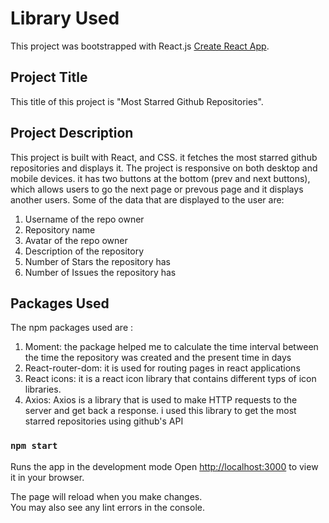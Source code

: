 # Library Used

This project was bootstrapped with React.js [Create React App](https://github.com/facebook/create-react-app).

## Project Title

This title of this project is "Most Starred Github Repositories".

## Project Description

This project is built with React, and CSS. it fetches the most starred github repositories and displays it. The project is responsive on both desktop and mobile devices. it has two buttons at the bottom (prev and next buttons), which allows users to go the next page or prevous page and it displays another users. Some of the data that are displayed to the user are:

1. Username of the repo owner
2. Repository name
3. Avatar of the repo owner
4. Description of the repository
5. Number of Stars the repository has
6. Number of Issues the repository has


## Packages Used
The  npm packages used are :

1. Moment: the package helped me to calculate the time interval between the time the repository was created and the       present time in days
2. React-router-dom: it is used for routing pages in react applications
3. React icons: it is a react icon library that contains different typs of icon libraries.
5. Axios: Axios is a library that is used to make HTTP requests to the server and get back a response. i used this library to get the most starred repositories using github's API

### `npm start`

Runs the app in the development mode
Open [http://localhost:3000](http://localhost:3000) to view it in your browser.

The page will reload when you make changes.\
You may also see any lint errors in the console.


